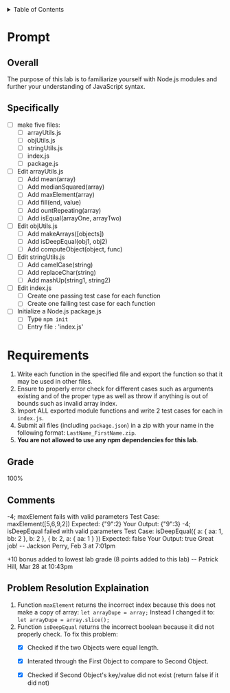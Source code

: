 <!-- TABLE OF CONTENTS -->
<details>
  <summary>Table of Contents</summary>
  <ol>
    <li>
      <a href="#lab_details">Lab Details</a>
      <ul>
        <li><a href="#prompt">Prompt</a></li>
        <li><a href="#requirements">Requirements</a></li>
      </ul>
    </li>
    <li>
      <a href="#results">Results</a>
      <ul>
        <li><a href="#grade">Grade</a></li>
        <li><a href="#comments">Comments</a></li>
        <li><a href="#comments">Problem Resolution Explaination</a></li>
      </ul>
    </li>
  </ol>
</details>

# Prompt
## Overall
The purpose of this lab is to familiarize yourself with Node.js modules and further your understanding of JavaScript syntax.

## Specifically
- [ ] make five files: 
    - [ ] arrayUtils.js 
    - [ ] objUtils.js 
    - [ ] stringUtils.js 
    - [ ] index.js 
    - [ ] package.js 
- [ ] Edit arrayUtils.js
    - [ ] Add mean(array)
    - [ ] Add medianSquared(array)
    - [ ] Add maxElement(array)
    - [ ] Add fill(end, value)
    - [ ] Add ountRepeating(array)
    - [ ] Add isEqual(arrayOne, arrayTwo)
- [ ] Edit objUtils.js 
    - [ ] Add makeArrays([objects])
    - [ ] Add isDeepEqual(obj1, obj2)
    - [ ] Add computeObject(object, func)
- [ ] Edit stringUtils.js 
    - [ ] Add camelCase(string)
    - [ ] Add replaceChar(string)
    - [ ] Add mashUp(string1, string2)
- [ ] Edit index.js 
    - [ ] Create one passing test case for each function 
    - [ ] Create one failing test case for each function
- [ ] Initialize a Node.js package.js 
    - [ ] Type `npm init`
    - [ ] Entry file : 'index.js'

# Requirements
1. Write each function in the specified file and export the function so that it may be used in other files.
2. Ensure to properly error check for different cases such as arguments existing and of the proper type as well as throw if anything is out of bounds such as invalid array index.
3. Import ALL exported module functions and write 2 test cases for each in `index.js`.
4. Submit all files (including `package.json`) in a zip with your name in the following format: `LastName_FirstName.zip`.
5. **You are not allowed to use any npm dependencies for this lab**.

## Grade
100%

## Comments
-4; maxElement fails with valid parameters Test Case: maxElement([5,6,9,2]) Expected: {"9":2} Your Output: {"9":3} -4; isDeepEqual failed with valid parameters Test Case: isDeepEqual({ a: { aa: 1, bb: 2 }, b: 2 }, { b: 2, a: { aa: 1 } }) Expected: false Your Output: true Great job!
-- Jackson Perry, Feb 3 at 7:01pm

+10 bonus added to lowest lab grade (8 points added to this lab)
-- Patrick Hill, Mar 28 at 10:43pm

## Problem Resolution Explaination
1. Function `maxElement` returns the incorrect index because this does not make a copy of array:
    ```let arrayDupe = array;```
   Instead I changed it to:
    ```let arrayDupe = array.slice();```
2. Function `isDeepEqual` returns the incorrect boolean because it did not properly check. To fix this problem:
    - [x] Checked if the two Objects were equal length.
    - [x] Interated through the First Object to compare to Second Object.
    - [x] Checked if Second Object's key/value did not exist (return false if it did not)
 